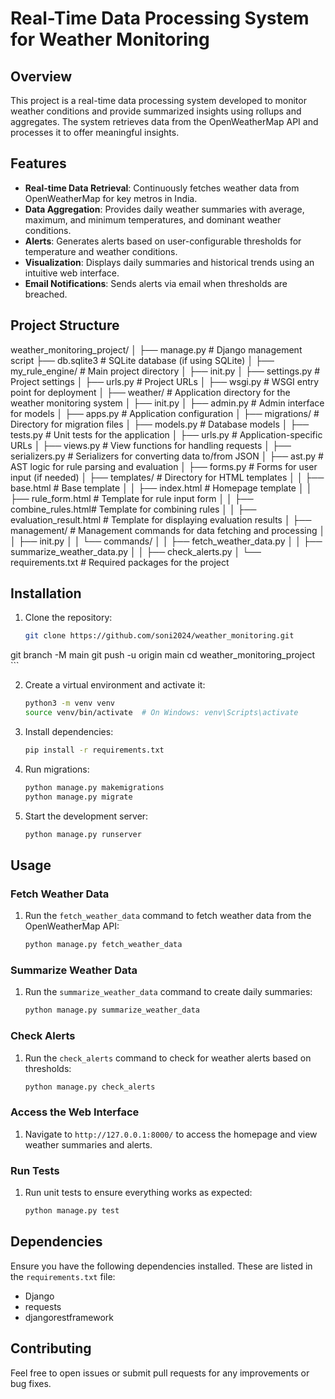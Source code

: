 # Real-Time Data Processing System for Weather Monitoring

## Overview

This project is a real-time data processing system developed to monitor weather conditions and provide summarized insights using rollups and aggregates. The system retrieves data from the OpenWeatherMap API and processes it to offer meaningful insights.

## Features

- **Real-time Data Retrieval**: Continuously fetches weather data from OpenWeatherMap for key metros in India.
- **Data Aggregation**: Provides daily weather summaries with average, maximum, and minimum temperatures, and dominant weather conditions.
- **Alerts**: Generates alerts based on user-configurable thresholds for temperature and weather conditions.
- **Visualization**: Displays daily summaries and historical trends using an intuitive web interface.
- **Email Notifications**: Sends alerts via email when thresholds are breached.

## Project Structure

weather_monitoring_project/ │ ├── manage.py # Django management script ├── db.sqlite3 # SQLite database (if using SQLite) │ ├── my_rule_engine/ # Main project directory │ ├── init.py │ ├── settings.py # Project settings │ ├── urls.py # Project URLs │ ├── wsgi.py # WSGI entry point for deployment │ ├── weather/ # Application directory for the weather monitoring system │ ├── init.py │ ├── admin.py # Admin interface for models │ ├── apps.py # Application configuration │ ├── migrations/ # Directory for migration files │ ├── models.py # Database models │ ├── tests.py # Unit tests for the application │ ├── urls.py # Application-specific URLs │ ├── views.py # View functions for handling requests │ ├── serializers.py # Serializers for converting data to/from JSON │ ├── ast.py # AST logic for rule parsing and evaluation │ ├── forms.py # Forms for user input (if needed) │ ├── templates/ # Directory for HTML templates │ │ ├── base.html # Base template │ │ ├── index.html # Homepage template │ │ ├── rule_form.html # Template for rule input form │ │ ├── combine_rules.html# Template for combining rules │ │ ├── evaluation_result.html # Template for displaying evaluation results │ ├── management/ # Management commands for data fetching and processing │ │ ├── init.py │ │ └── commands/ │ │ ├── fetch_weather_data.py │ │ ├── summarize_weather_data.py │ │ ├── check_alerts.py │ └── requirements.txt # Required packages for the project



## Installation

1. Clone the repository:
    ```bash
    git clone https://github.com/soni2024/weather_monitoring.git
git branch -M main
git push -u origin main
    cd weather_monitoring_project
    ```

2. Create a virtual environment and activate it:
    ```bash
    python3 -m venv venv
    source venv/bin/activate  # On Windows: venv\Scripts\activate
    ```

3. Install dependencies:
    ```bash
    pip install -r requirements.txt
    ```

4. Run migrations:
    ```bash
    python manage.py makemigrations
    python manage.py migrate
    ```

5. Start the development server:
    ```bash
    python manage.py runserver
    ```

## Usage

### Fetch Weather Data

1. Run the `fetch_weather_data` command to fetch weather data from the OpenWeatherMap API:
    ```bash
    python manage.py fetch_weather_data
    ```

### Summarize Weather Data

1. Run the `summarize_weather_data` command to create daily summaries:
    ```bash
    python manage.py summarize_weather_data
    ```

### Check Alerts

1. Run the `check_alerts` command to check for weather alerts based on thresholds:
    ```bash
    python manage.py check_alerts
    ```

### Access the Web Interface

1. Navigate to `http://127.0.0.1:8000/` to access the homepage and view weather summaries and alerts.

### Run Tests

1. Run unit tests to ensure everything works as expected:
    ```bash
    python manage.py test
    ```

## Dependencies

Ensure you have the following dependencies installed. These are listed in the `requirements.txt` file:

- Django
- requests
- djangorestframework

## Contributing

Feel free to open issues or submit pull requests for any improvements or bug fixes.
